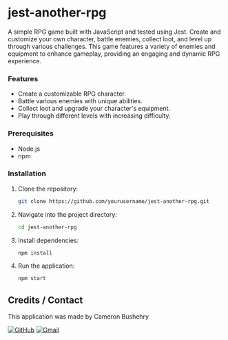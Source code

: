 # jest-another-rpg

A simple RPG game built with JavaScript and tested using Jest. Create and customize your own character, battle enemies, collect loot, and level up through various challenges. This game features a variety of enemies and equipment to enhance gameplay, providing an engaging and dynamic RPG experience.

### Features
- Create a customizable RPG character.
- Battle various enemies with unique abilities.
- Collect loot and upgrade your character's equipment.
- Play through different levels with increasing difficulty.

### Prerequisites
- Node.js
- npm

### Installation
1. Clone the repository:
    ```bash
    git clone https://github.com/yourusername/jest-another-rpg.git
    ```
2. Navigate into the project directory:
    ```bash
    cd jest-another-rpg
    ```
3. Install dependencies:
    ```bash
    npm install
    ```
4. Run the application:
    ```bash
    npm start
    ```

## Credits / Contact
This application was made by Cameron Bushehry

[![GitHub](https://img.shields.io/badge/github-%23121011.svg?style=for-the-badge&logo=github&logoColor=white)](https://github.com/cbushehry)
[![Gmail](https://img.shields.io/badge/Gmail-D14836?style=for-the-badge&logo=gmail&logoColor=white)](mailto:c.bushehry@gmail.com)
